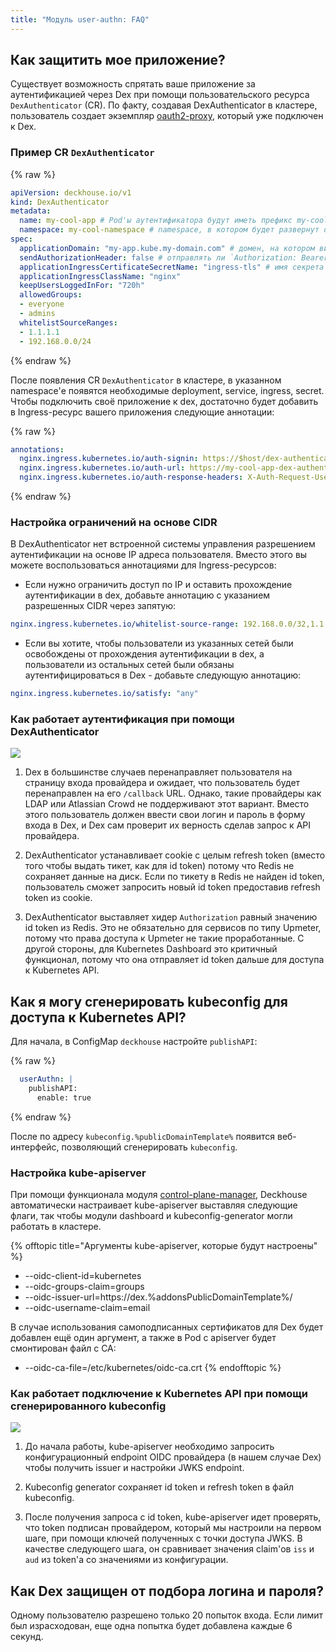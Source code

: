 ```yaml
---
title: "Модуль user-authn: FAQ"
---
```


## Как защитить мое приложение?

Существует возможность спрятать ваше приложение за аутентификацией через Dex при помощи пользовательского ресурса `DexAuthenticator` (CR).
По факту, создавая DexAuthenticator в кластере, пользователь создает экземпляр [oauth2-proxy](https://github.com/pusher/oauth2_proxy), который уже подключен к Dex.

### Пример CR `DexAuthenticator`

{% raw %}
```yaml
apiVersion: deckhouse.io/v1
kind: DexAuthenticator
metadata:
  name: my-cool-app # Pod'ы аутентификатора будут иметь префикс my-cool-app
  namespace: my-cool-namespace # namespace, в котором будет развернут dex-authenticator
spec:
  applicationDomain: "my-app.kube.my-domain.com" # домен, на котором висит ваше приложение
  sendAuthorizationHeader: false # отправлять ли `Authorization: Bearer` header приложению, полезно в связке с auth_request в nginx
  applicationIngressCertificateSecretName: "ingress-tls" # имя секрета с tls сертификатом
  applicationIngressClassName: "nginx"
  keepUsersLoggedInFor: "720h"
  allowedGroups:
  - everyone
  - admins
  whitelistSourceRanges:
  - 1.1.1.1
  - 192.168.0.0/24
```
{% endraw %}

После появления CR `DexAuthenticator` в кластере, в указанном namespace'е появятся необходимые deployment, service, ingress, secret.
Чтобы подключить своё приложение к dex, достаточно будет добавить в Ingress-ресурс вашего приложения следующие аннотации:

{% raw %}
```yaml
annotations:
  nginx.ingress.kubernetes.io/auth-signin: https://$host/dex-authenticator/sign_in
  nginx.ingress.kubernetes.io/auth-url: https://my-cool-app-dex-authenticator.my-cool-namespace.svc.{{ домен вашего кластера, например | cluster.local }}/dex-authenticator/auth
  nginx.ingress.kubernetes.io/auth-response-headers: X-Auth-Request-User,X-Auth-Request-Email
```
{% endraw %}

### Настройка ограничений на основе CIDR

В DexAuthenticator нет встроенной системы управления разрешением аутентификации на основе IP адреса пользователя. Вместо этого вы можете воспользоваться аннотациями для Ingress-ресурсов:

* Если нужно ограничить доступ по IP и оставить прохождение аутентификации в dex, добавьте аннотацию с указанием разрешенных CIDR через запятую:
```yaml
nginx.ingress.kubernetes.io/whitelist-source-range: 192.168.0.0/32,1.1.1.1`
```
* Если вы хотите, чтобы пользователи из указанных сетей были освобождены от прохождения аутентификации в dex, а пользователи из остальных сетей были обязаны аутентифицироваться в Dex - добавьте следующую аннотацию:
```yaml
nginx.ingress.kubernetes.io/satisfy: "any"
```

### Как работает аутентификация при помощи DexAuthenticator

<img src="../../images/150-user-authn/dex_login.svg">

1. Dex в большинстве случаев перенаправляет пользователя на страницу входа провайдера и ожидает, что пользователь будет перенаправлен на его `/callback` URL. Однако, такие провайдеры как LDAP или Atlassian Crowd не поддерживают этот вариант. Вместо этого пользователь должен ввести свои логин и пароль в форму входа в Dex, и Dex сам проверит их верность сделав запрос к API провайдера.

2. DexAuthenticator устанавливает cookie с целым refresh token (вместо того чтобы выдать тикет, как для id token) потому что Redis не сохраняет данные на диск.
Если по тикету в Redis не найден id token, пользователь сможет запросить новый id token предоставив refresh token из cookie.

3. DexAuthenticator выставляет хидер `Authorization` равный значению id token из Redis. Это не обязательно для сервисов по типу Upmeter, потому что права доступа к Upmeter не такие проработанные.
С другой стороны, для Kubernetes Dashboard это критичный функционал, потому что она отправляет id token дальше для доступа к Kubernetes API.

## Как я могу сгенерировать kubeconfig для доступа к Kubernetes API?

Для начала, в ConfigMap `deckhouse` настройте `publishAPI`:

{% raw %}
```yaml
  userAuthn: |
    publishAPI:
      enable: true
```
{% endraw %}

После по адресу `kubeconfig.%publicDomainTemplate%` появится веб-интерфейс, позволяющий сгенерировать `kubeconfig`.

### Настройка kube-apiserver

При помощи функционала модуля [control-plane-manager](../../modules/040-control-plane-manager/), Deckhouse автоматически настраивает kube-apiserver выставляя следующие флаги, так чтобы модули dashboard и kubeconfig-generator могли работать в кластере.

{% offtopic title="Аргументы kube-apiserver, которые будут настроены" %}

* --oidc-client-id=kubernetes
* --oidc-groups-claim=groups
* --oidc-issuer-url=https://dex.%addonsPublicDomainTemplate%/
* --oidc-username-claim=email

В случае использования самоподписанных сертификатов для Dex будет добавлен ещё один аргумент, а также в Pod с apiserver будет смонтирован файл с CA:

* --oidc-ca-file=/etc/kubernetes/oidc-ca.crt
  {% endofftopic %}

### Как работает подключение к Kubernetes API при помощи сгенерированного kubeconfig

<img src="../../images/150-user-authn/kubeconfig_dex.svg">

1. До начала работы, kube-apiserver необходимо запросить конфигурационный endpoint OIDC провайдера (в нашем случае Dex) чтобы получить issuer и настройки JWKS endpoint.

2. Kubeconfig generator сохраняет id token и refresh token в файл kubeconfig.

3. После получения запроса с id token, kube-apiserver идет проверять, что token подписан провайдером, который мы настроили на первом шаге, при помощи ключей полученных с точки доступа JWKS. В качестве следующего шага, он сравнивает значения claim'ов `iss` и `aud` из token'а со значениями из конфигурации. 


## Как Dex защищен от подбора логина и пароля?

Одному пользователю разрешено только 20 попыток входа. Если лимит был израсходован, еще одна попытка будет добавлена каждые 6 секунд.
